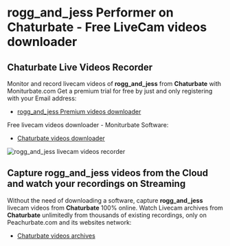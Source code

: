 # rogg_and_jess Performer on Chaturbate - Free LiveCam videos downloader

## Chaturbate Live Videos Recorder

Monitor and record livecam videos of **rogg_and_jess** from **Chaturbate** with Moniturbate.com
Get a premium trial for free by just and only registering with your Email address:
* [rogg_and_jess Premium videos downloader](https://moniturbate.com/request-demo-licence-key.html)

Free livecam videos downloader - Moniturbate Software:
* [Chaturbate videos downloader](https://moniturbate.com/moniturbate-download-software.html)

![rogg_and_jess livecam videos recorder](https://peachurnet.com/templates/moniturbate-software.png)


## Capture rogg_and_jess videos from the Cloud and watch your recordings on Streaming

Without the need of downloading a software, capture **rogg_and_jess** livecam videos from **Chaturbate** 100% online.
Watch Livecam archives from **Chaturbate** unlimitedly from thousands of existing recordings, only on Peachurbate.com and its websites network:
* [Chaturbate videos archives](https://peachurnet.com/)